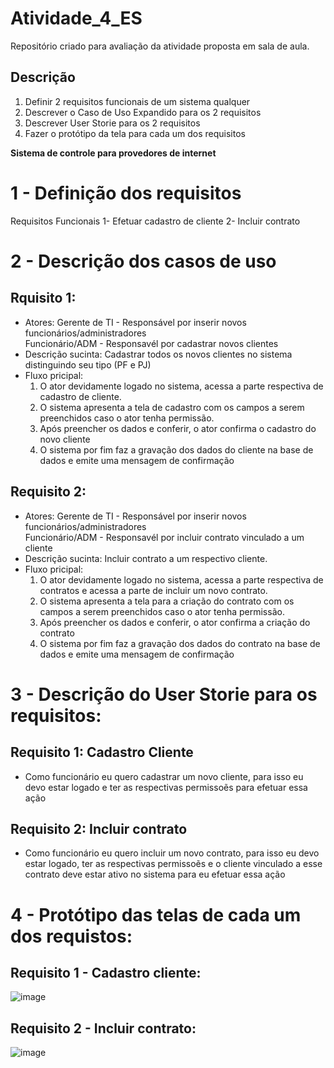 # Atividade_4_ES
Repositório criado para avaliação da atividade proposta em sala de aula.

## Descrição
  1. Definir 2 requisitos funcionais de um sistema qualquer
  2. Descrever o Caso de Uso Expandido para os 2 requisitos
  3. Descrever User Storie para os 2 requisitos
  4. Fazer o protótipo da tela para cada um dos requisitos
 
 **Sistema de controle para provedores de internet**
 
 
# 1 - Definição dos requisitos
  Requisitos Funcionais
    1- Efetuar cadastro de cliente
    2- Incluir contrato

# 2 - Descrição dos casos de uso
  ## Rquisito 1:
   * Atores: 
      Gerente de TI - Responsável por inserir novos funcionários/administradores   
      Funcionário/ADM - Responsavél por cadastrar novos clientes
   * Descrição sucinta:
      Cadastrar todos os novos clientes no sistema distinguindo seu tipo (PF e PJ)
   * Fluxo pricipal:
      1. O ator devidamente logado no sistema, acessa a parte respectiva de cadastro de cliente.
      2. O sistema apresenta a tela de cadastro com os campos a serem preenchidos caso o ator tenha permissão.
      3. Após preencher os dados e conferir, o ator confirma o cadastro do novo cliente
      4. O sistema por fim faz a gravação dos dados do cliente na base de dados e emite uma mensagem de confirmação
  ## Requisito 2:
   * Atores:
      Gerente de TI - Responsável por inserir novos funcionários/administradores   
      Funcionário/ADM - Responsavél por incluir contrato vinculado a um cliente
   * Descrição sucinta:
      Incluir contrato a um respectivo cliente.
   * Fluxo pricipal:
      1. O ator devidamente logado no sistema, acessa a parte respectiva de contratos e acessa a parte de incluir um novo contrato.
      2. O sistema apresenta a tela para a criação do contrato com os campos a serem preenchidos caso o ator tenha permissão.
      3. Após preencher os dados e conferir, o ator confirma a criação do contrato
      4. O sistema por fim faz a gravação dos dados do contrato na base de dados e emite uma mensagem de confirmação

# 3 - Descrição do User Storie para os requisitos:
  ## Requisito 1: Cadastro Cliente
   * Como funcionário eu quero cadastrar um novo cliente, para isso eu devo estar logado e ter as respectivas permissoẽs para efetuar essa ação
  ## Requisito 2: Incluir contrato
   * Como funcionário eu quero incluir um novo contrato, para isso eu devo estar logado, ter as respectivas permissoẽs e o cliente vinculado a esse contrato deve estar ativo no sistema para eu efetuar essa ação
  
# 4 - Protótipo das telas de cada um dos requistos:
  ## Requisito 1 - Cadastro cliente:
  
   ![image](https://user-images.githubusercontent.com/47585001/190307790-054d0c2d-1aca-4e89-9b87-9c4c346d9c90.png)

  ## Requisito 2 - Incluir contrato:
  
   ![image](https://user-images.githubusercontent.com/47585001/190308161-96acdef1-d9a9-47b7-a530-ce413a9294b1.png)

    
    
